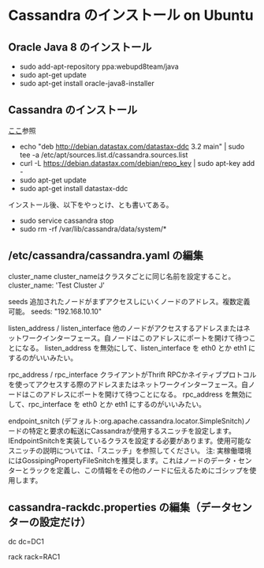# Cassandra のインストール on Ubuntu

## Oracle Java 8 のインストール

- sudo add-apt-repository ppa:webupd8team/java
- sudo apt-get update
- sudo apt-get install oracle-java8-installer

## Cassandra のインストール
[ここ](http://docs.datastax.com/en/cassandra/3.x/cassandra/install/installDeb.html)参照

- echo "deb http://debian.datastax.com/datastax-ddc 3.2 main" | sudo tee -a /etc/apt/sources.list.d/cassandra.sources.list
- curl -L https://debian.datastax.com/debian/repo_key | sudo apt-key add -
- sudo apt-get update
- sudo apt-get install datastax-ddc

インストール後、以下をやっとけ、とも書いてある。

- sudo service cassandra stop
- sudo rm -rf /var/lib/cassandra/data/system/*

## /etc/cassandra/cassandra.yaml の編集

cluster_name
cluster_nameはクラスタごとに同じ名前を設定すること。
cluster_name: 'Test Cluster J'

seeds
追加されたノードがまずアクセスしにいくノードのアドレス。複数定義可能。
seeds: "192.168.10.10"

listen_address / listen_interface
他のノードがアクセスするアドレスまたはネットワークインターフェース。自ノードはこのアドレスにポートを開けて待つことになる。
listen_address を無効にして、listen_interface を eth0 とか eth1 にするのがいいみたい。

rpc_address / rpc_interface
クライアントがThrift RPCかネイティブプロトコルを使ってアクセスする際のアドレスまたはネットワークインターフェース。自ノードはこのアドレスにポートを開けて待つことになる。
rpc_address を無効にして、rpc_interface を eth0 とか eth1 にするのがいいみたい。

endpoint_snitch
(デフォルト:org.apache.cassandra.locator.SimpleSnitch)ノードの特定と要求の転送にCassandraが使用するスニッチを設定します。IEndpointSnitchを実装しているクラスを設定する必要があります。使用可能なスニッチの説明については、「スニッチ」を参照してください。
注: 実稼働環境にはGossipingPropertyFileSnitchを推奨します。これはノードのデータ・センターとラックを定義し、この情報をその他のノードに伝えるためにゴシップを使用します。

## cassandra-rackdc.properties の編集（データセンターの設定だけ）
dc
dc=DC1

rack
rack=RAC1


